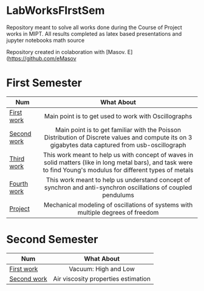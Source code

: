 # LabWorksFIrstSem
Repository meant to solve all works done during the Course of Project works in MIPT. All results completed as latex based presentations and jupyter notebooks math source 

Repository created in colaboration with [Masov. E](https://github.com/eMasov

# First Semester

| Num           | What About         | 
| ------------- |:------------------:|
| [First work](https://github.com/hK04/LabWorksFIrstSem/tree/main/LearningHowToUseOscillograph) | Main point is to get used to work with Oscillographs|
| [Second work](https://github.com/hK04/LabWorksFIrstSem/tree/main/CosmicRaysRadiation)         | Main point is to get familiar with the Poisson Distribution of Discrete values and compute its on 3 gigabytes data captured from usb-oscillograph|
| [Third work](https://github.com/hK04/LabWorksFIrstSem/tree/main/Young's%20modulus)            | This work meant to help us with concept of waves in solid matters (like in long metal bars), and task were to find Young's modulus for different types of metals|
| [Fourth work](https://github.com/hK04/LabWorksFIrstSem/tree/main/Coupled%20oscillators)       | This work meant to help us understand concept of synchron and anti-synchron oscillations of coupled pendulums|
| [Project](https://github.com/hK04/LabWorksFIrstSem/tree/main/Project)       | Mechanical modeling of oscillations of systems with multiple degrees of freedom|

# Second Semester

| Num           | What About         | 
| ------------- |:------------------:|
| [First work](https://github.com/hK04/LabWorksSecondSem/tree/main/Vacuum) | Vacuum: High and Low |
| [Second work](https://github.com/hK04/LabWorksSecondSem/tree/main/Atmosphere%20gas%20Viscosity) | Air viscosity properties estimation |
